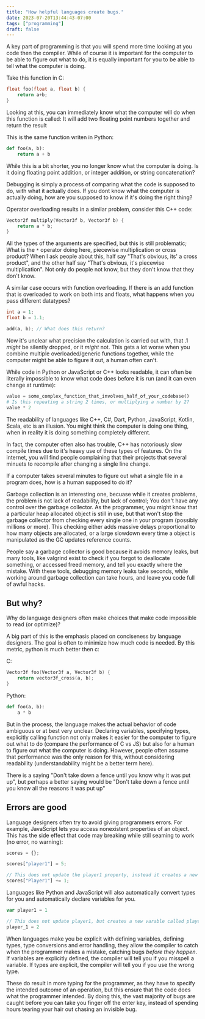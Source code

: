 ```yaml
---
title: "How helpful languages create bugs."
date: 2023-07-20T13:44:43-07:00
tags: ["programming"]
draft: false
---
```




A key part of programming is that you will spend more time looking at you code then the compiler.
While of course it is important for the computer to be able to figure out what to do, it is equally important for you to be able to tell what the computer is doing.

Take this function in C:

```c
float foo(float a, float b) {
	return a+b;
}
```

Looking at this, you can immediately know what the computer will do when this function is called:
It will add two floating point numbers together and return the result

This is the same function writen in Python:

```py
def foo(a, b):
	return a + b
```

While this is a bit shorter, you no longer know what the computer is doing.
Is it doing floating point addition, or integer addition, or string concatenation?

Debugging is simply a process of comparing what the code is supposed to do, with what it actually does. 
If you dont know what the computer is actually doing, how are you supposed to know if it's doing the right thing?


Operator overloading results in a similar problem, consider this C++ code:

```c
Vector2f multiply(Vector3f b, Vector3f b) {
	return a * b;
}
```

All the types of the arguments are specified, but this is still problematic;
What is the `*` operator doing here, piecewise multiplication or cross product?
When I ask people about this, half say "That's obvious, its' a cross product", and the other half say "That's obvious, it's piecewise multiplication".
Not only do people not know, but they don't know that they don't know.

A similar case occurs with function overloading.
If there is an add function that is overloaded to work on both ints and floats, what happens when you pass different datatypes?

```c
int a = 1;
float b = 1.1;

add(a, b); // What does this return?
```
Now it's unclear what precision the calculation is carried out with, that .1 *might* be silently dropped, or it *might* not.
This gets a lot worse when you combine multiple overloaded/generic functions together, while the computer might be able to figure it out, a human often can't.

While code in Python or JavaScript or C++ looks readable, it can often be literally impossible to know what code does before it is run (and it can even change at runtime):

```py
value = some_complex_function_that_involves_half_of_your_codebase()
# Is this repeating a string 2 times, or multiplying a number by 2?
value * 2
```

The readability of languages like C++, C#, Dart, Python, JavaScript, Kotlin, Scala, etc is an illusion. 
You might think the computer is doing one thing, when in reality it is doing something completely different.

In fact, the computer often also has trouble, C++ has notoriously slow compile times due to it's heavy use of these types of features.
On the internet, you will find people complaining that their projects that several minuets to recompile after changing a single line change.

If a computer takes several minutes to figure out what a single file in a program does, how is a human supposed to do it?

Garbage collection is an interesting one, becuase while it creates problems, the problem is not lack of readability, but lack of control;
You don't have any control over the garbage collector.
As the programmer, you might know that a particular heap allocated object is still in use, but that won't stop the garbage collector from checking every single one in your program (possibly millions or more).
This checking either adds massive delays proportional to how many objects are allocated, or a large slowdown every time a object is manipulated as the GC updates reference counts.

People say a garbage collector is good because it avoids memory leaks, but many tools, like valgrind exist to check if you forgot to deallocate something, or accessed freed memory, and tell you exactly where the mistake.
With these tools, debugging memory leaks take seconds, while working around garbage collection can take hours, and leave you code full of awful hacks.

## But why?

Why do language designers often make choices that make code impossible to read (or optimize)?

A big part of this is the emphasis placed on conciseness by language designers.
The goal is often to minimize how much code is needed.
By this metric, python is much better then c:

C:

```c
Vector3f foo(Vector3f a, Vector3f b) {
	return vector3f_cross(a, b);
}
```

Python:

```py
def foo(a, b):
	a * b
```

But in the process, the language makes the actual behavior of code ambiguous or at best very unclear.
Declaring variables, specifying types, explicitly calling function not only makes it easier for the computer to figure out what to do (compare the performance of C vs JS) but also for a human to figure out what the computer is doing.
However, people often assume that performance was the only reason for this, without considering readability (understandability might be a better term here).

There is a saying "Don't take down a fence until you know why it was put up", but perhaps a better saying would be "Don't take down a fence until you know all the reasons it was put up"

## Errors are good

Language designers often try to avoid giving programmers errors.
For example, JavaScript lets you access nonexistent properties of an object.
This has the side effect that code may breaking while still seaming to work (no error, no warning):

```js
scores = {};

scores["player1"] = 5;

// This does not update the player1 property, instead it creates a new Player1 property
scores["Player1"] += 1;
```

Languages like Python and JavaScript will also automatically convert types for you and automatically declare variables for you.

```js
var player1 = 1

// This does not update player1, but creates a new varable called player_1
player_1 = 2
```

When languages make you be explicit with defining variables, defining types, type conversions and error handling, they allow the compiler to catch when the programmer makes a mistake, catching bugs *before they happen*.
If variables are explicitly defined, the compiler will tell you if you misspell a variable.
If types are explicit, the compiler will tell you if you use the wrong type.

These do result in more typing for the programmer, as they have to specify the intended outcome of an operation, but this ensure that the code does what the programmer intended.
By doing this, the vast majority of bugs are caught before you can take you finger off the enter key, instead of spending hours tearing your hair out chasing an invisible bug.
